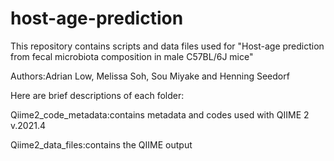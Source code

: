 # host-age-prediction
This repository contains scripts and data files used for "Host-age prediction from fecal microbiota composition in male C57BL/6J mice"

Authors:Adrian Low, Melissa Soh, Sou Miyake and Henning Seedorf

Here are brief descriptions of each folder:

Qiime2_code_metadata:contains metadata and codes used with QIIME 2 v.2021.4

Qiime2_data_files:contains the QIIME output
